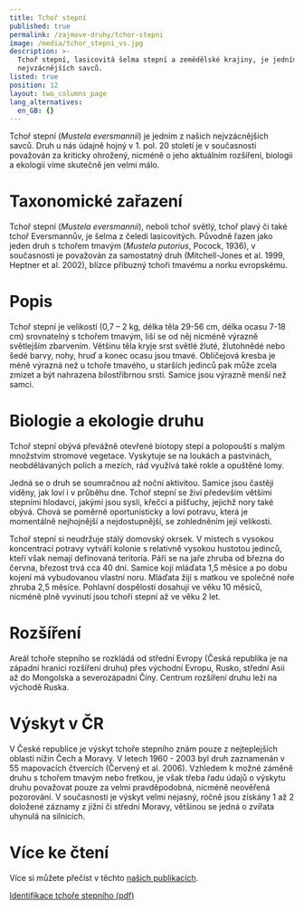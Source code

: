 ```yaml
---
title: Tchoř stepní
published: true
permalink: /zajmove-druhy/tchor-stepni
image: /media/tchor_stepni_vs.jpg
description: >-
  Tchoř stepní, lasicovitá šelma stepní a zemědělské krajiny, je jedním z našich
  nejvzácnějších savců. 
listed: true
position: 12
layout: two_columns_page
lang_alternatives:
  en_GB: {}
---
```

Tchoř stepní (_Mustela eversmannii_) je jedním z našich nejvzácnějších savců. Druh u nás údajně hojný v 1. pol. 20 století je v současnosti považován za kriticky ohrožený, nicméně o jeho aktuálním rozšíření, biologii a ekologii víme skutečně jen velmi málo.

# Taxonomické zařazení

Tchoř stepní (_Mustela eversmannii_), neboli tchoř světlý, tchoř plavý či také tchoř Eversmannův, je šelma z čeledi lasicovitých. Původně řazen jako jeden druh s tchořem tmavým (_Mustela putorius_, Pocock, 1936), v současnosti je považován za samostatný druh (Mitchell-Jones et al. 1999, Heptner et al. 2002), blízce příbuzný tchoři tmavému a norku evropskému. 

# Popis

Tchoř stepní je velikostí (0,7 – 2 kg, délka těla 29-56 cm, délka ocasu 7-18 cm) srovnatelný s tchořem tmavým, liší se od něj nicméně výrazně světlejším zbarvením. Většinu těla kryje srst světlé žluté, žlutohnědé nebo šedé barvy, nohy, hruď a konec ocasu jsou tmavé. Obličejová kresba je méně výrazná než u tchoře tmavého, u starších jedinců pak může zcela zmizet a být nahrazena bílostříbrnou srstí. Samice jsou výrazně menší než samci.

# Biologie a ekologie druhu

Tchoř stepní obývá převážně otevřené biotopy stepí a polopouští s malým množstvím stromové vegetace. Vyskytuje se na loukách a pastvinách, neobdělávaných polích a mezích, rád využívá také rokle a opuštěné lomy.

Jedná se o druh se soumračnou až noční aktivitou. Samice jsou častěji viděny, jak loví i v průběhu dne. Tchoř stepní se živí především většími stepními hlodavci, jakými jsou sysli, křečci a pišťuchy, jejichž nory také obývá. Chová se poměrně oportunisticky a loví potravu, která je momentálně nejhojnější a nejdostupnější, se zohledněním její velikosti.

Tchoř stepní si neudržuje stálý domovský okrsek. V místech s vysokou koncentrací potravy vytváří kolonie s relativně vysokou hustotou jedinců, kteří však nemají definovaná teritoria. Páří se na jaře zhruba od března do června, březost trvá cca 40 dní. Samice kojí mláďata 1,5 měsíce a po dobu kojení má vybudovanou vlastní noru. Mláďata žijí s matkou ve společné noře zhruba 2,5 měsíce. Pohlavní dospělosti dosahují ve věku 10 měsíců, nicméně plně vyvinutí jsou tchoři stepní až ve věku 2 let.

# Rozšíření

Areál tchoře stepního se rozkládá od střední Evropy (Česká republika je na západní hranici rozšíření druhu) přes východní Evropu, Rusko, střední Asii až do Mongolska a severozápadní Číny. Centrum rozšíření druhu leží na východě Ruska.

# Výskyt v ČR

V České republice je výskyt tchoře stepního znám pouze z nejteplejších oblastí nížin Čech a Moravy. V letech 1960 - 2003 byl druh zaznamenán v 55 mapovacích čtvercích (Červený et al. 2006). Vzhledem k možné záměně druhu s tchořem tmavým nebo fretkou, je však třeba řadu údajů o výskytu druhu považovat pouze za velmi pravděpodobná, nicméně neověřená pozorování. V současnosti je výskyt velmi nejasný, ročně jsou získány 1 až 2 doložené záznamy z jižní či střední Moravy, většinou se jedná o zvířata uhynulá na silnicích. 

# Více ke čtení

Více si můžete přečíst v těchto [našich publikacích](/publications#category=tcho%C5%99-stepn%C3%AD).

[Identifikace tchoře stepního (pdf)](</media/Identifikace tchoře stepního.pdf>)
